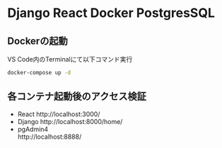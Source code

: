 # Django React Docker PostgresSQL

## Dockerの起動
VS Code内のTerminalにて以下コマンド実行
```bash
docker-compose up -d
```

## 各コンテナ起動後のアクセス検証
 - React
http://localhost:3000/
 - Django
http://localhost:8000/home/
 - pgAdmin4  
http://localhost:8888/